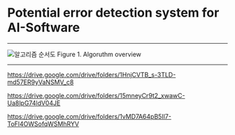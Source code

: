 # Potential error detection system for AI-Software

<hr>

![알고리즘 순서도](https://github.com/sjc4197/Potential_error_detection_system_for_AI-Software/assets/63084925/9625cf52-7391-4abc-8b69-e55fc7afa198)
Figure 1. Algoruthm overview

<hr>

https://drive.google.com/drive/folders/1HnjCVTB_s-3TLD-md57ER9yVaNSMV_c8

https://drive.google.com/drive/folders/15mneyCr9t2_xwawC-Ua8lpG74ldV04JE

https://drive.google.com/drive/folders/1vMD7A64pB5Il7-ToFl4OWSofqWSMhRYV
